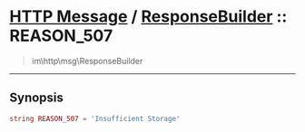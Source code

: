 # [HTTP Message](http.md) / [ResponseBuilder](http-ResponseBuilder.md) :: REASON_507
 > im\http\msg\ResponseBuilder
____

## Synopsis
```php
string REASON_507 = 'Insufficient Storage'
```
